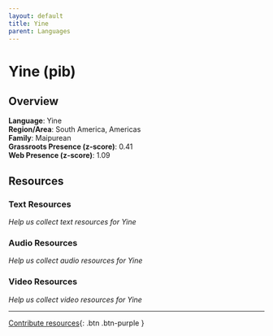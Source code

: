 ```yaml
---
layout: default
title: Yine
parent: Languages
---
```


# Yine (pib)

## Overview

**Language**: Yine  
**Region/Area**: South America, Americas  
**Family**: Maipurean  
**Grassroots Presence (z-score)**: 0.41  
**Web Presence (z-score)**: 1.09  

## Resources

### Text Resources
*Help us collect text resources for Yine*

### Audio Resources
*Help us collect audio resources for Yine*

### Video Resources
*Help us collect video resources for Yine*

---

[Contribute resources](https://forms.office.com/e/1SfLJx3u1r){: .btn .btn-purple }
